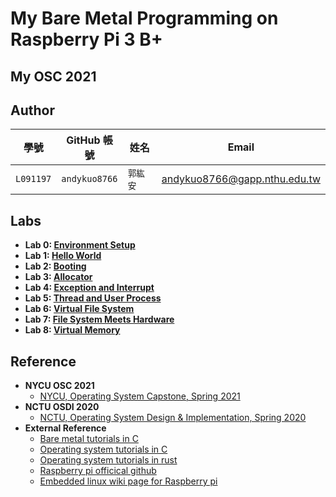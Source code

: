 # My Bare Metal Programming on Raspberry Pi 3 B+
## My OSC 2021


## Author

| 學號 | GitHub 帳號 | 姓名 | Email |
| --- | ----------- | --- | --- |
|`L091197`| `andykuo8766` | `郭紘安` | andykuo8766@gapp.nthu.edu.tw |

## Labs
* **Lab 0: [Environment Setup](https://grasslab.github.io/NYCU_Operating_System_Capstone/labs/lab0.html)**
* **Lab 1: [Hello World](https://grasslab.github.io/NYCU_Operating_System_Capstone/labs/lab1.html)**
* **Lab 2: [Booting](https://grasslab.github.io/NYCU_Operating_System_Capstone/labs/lab2.html)**
* **Lab 3: [Allocator](https://grasslab.github.io/NYCU_Operating_System_Capstone/labs/lab3.html)**
* **Lab 4: [Exception and Interrupt](https://grasslab.github.io/NYCU_Operating_System_Capstone/labs/lab4.html)**
* **Lab 5: [Thread and User Process](https://grasslab.github.io/NYCU_Operating_System_Capstone/labs/lab5.html)**
* **Lab 6: [Virtual File System](https://grasslab.github.io/NYCU_Operating_System_Capstone/labs/lab6.html)**
* **Lab 7: [File System Meets Hardware](https://grasslab.github.io/NYCU_Operating_System_Capstone/labs/lab7.html)**
* **Lab 8: [Virtual Memory](https://grasslab.github.io/NYCU_Operating_System_Capstone/labs/lab8.html)**

## Reference
* **NYCU OSC 2021**
	* [NYCU, Operating System Capstone, Spring 2021](https://grasslab.github.io/NYCU_Operating_System_Capstone/)
* **NCTU OSDI 2020**
	* [NCTU, Operating System Design & Implementation, Spring 2020](https://grasslab.github.io/osdi/en/index.html)
* **External Reference**	
	* [Bare metal tutorials in C](https://github.com/bztsrc/raspi3-tutorial)
	* [Operating system tutorials in C](https://github.com/s-matyukevich/raspberry-pi-os)
	* [Operating system tutorials in rust](https://github.com/rust-embedded/rust-raspi3-OS-tutorials)
	* [Raspberry pi officical github](https://github.com/raspberrypi/)
	* [Embedded linux wiki page for Raspberry pi](https://elinux.org/RPi_Hub)
	
	
